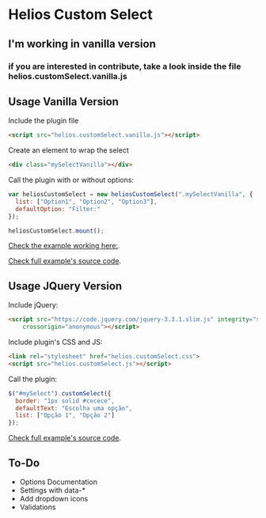 # Helios Custom Select

## I'm working in vanilla version

### if you are interested in contribute, take a look inside the file helios.customSelect.vanilla.js

## Usage Vanilla Version

Include the plugin file

```html
<script src="helios.customSelect.vanilla.js"></script>
```

Create an element to wrap the select

```html
<div class="mySelectVanilla"></div>
```

Call the plugin with or without options:

```javascript
var heliosCustomSelect = new heliosCustomSelect(".mySelectVanilla", {
  list: ["Option1", "Option2", "Option3"],
  defaultOption: "Filter:"
});

heliosCustomSelect.mount();
```

[Check the example working here:](https://codepen.io/haykou/pen/Jmvwqx).

[Check full example's source code](https://github.com/heliomsolivas/heliosCustomSelect/blob/master/exampleVanilla.html).

## Usage JQuery Version

Include jQuery:

```html
<script src="https://code.jquery.com/jquery-3.3.1.slim.js" integrity="sha256-fNXJFIlca05BIO2Y5zh1xrShK3ME+/lYZ0j+ChxX2DA="
    crossorigin="anonymous"></script>
```

Include plugin's CSS and JS:

```html
<link rel="stylesheet" href="helios.customSelect.css">
<script src="helios.customSelect.js"></script>
```

Call the plugin:

```javascript
$("#mySelect").customSelect({
  border: "1px solid #cecece",
  defaultText: "Escolha uma opção",
  list: ["Opção 1", "Opção 2"]
});
```

[Check full example's source code](https://github.com/heliomsolivas/heliosCustomSelect/blob/master/example.html).

## To-Do

- Options Documentation
- Settings with data-\*
- Add dropdown icons
- Validations
